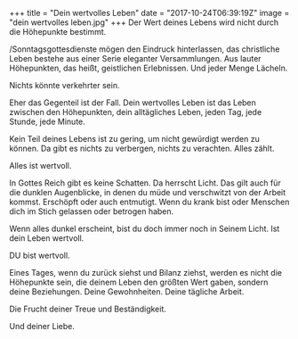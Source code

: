 +++
title = "Dein wertvolles Leben"
date = "2017-10-24T06:39:19Z"
image = "dein wertvolles leben.jpg"
+++
Der Wert deines Lebens wird nicht durch die Höhepunkte bestimmt.

/Sonntagsgottesdienste mögen den Eindruck hinterlassen, das christliche Leben bestehe aus einer Serie eleganter Versammlungen. Aus lauter Höhepunkten, das heißt, geistlichen Erlebnissen. Und jeder Menge Lächeln.

Nichts könnte verkehrter sein.

Eher das Gegenteil ist der Fall. Dein wertvolles Leben ist das Leben zwischen den Höhepunkten, dein alltägliches Leben, jeden Tag, jede Stunde, jede Minute.

Kein Teil deines Lebens ist zu gering, um nicht gewürdigt werden zu können. Da gibt es nichts zu verbergen, nichts zu verachten. Alles zählt.

Alles ist wertvoll.

In Gottes Reich gibt es keine Schatten. Da herrscht Licht. Das gilt auch für die dunklen Augenblicke, in denen du müde und verschwitzt von der Arbeit kommst. Erschöpft oder auch entmutigt. Wenn du krank bist oder Menschen dich im Stich gelassen oder betrogen haben. 

Wenn alles dunkel erscheint, bist du doch immer noch in Seinem Licht. Ist dein Leben wertvoll.

DU bist wertvoll.

Eines Tages, wenn du zurück siehst und Bilanz ziehst, werden es nicht die Höhepunkte sein, die deinem Leben den größten Wert gaben, sondern deine Beziehungen. Deine Gewohnheiten. Deine tägliche Arbeit.

Die Frucht deiner Treue und Beständigkeit.

Und deiner Liebe.